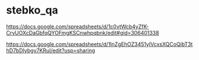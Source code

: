 # stebko_qa

https://docs.google.com/spreadsheets/d/1c0vtWcb4yZfK-CryUOXcDaGbfqQYOFmgKSCnwhpqbnk/edit#gid=306401338

https://docs.google.com/spreadsheets/d/1lnZgEhOZ3451yIVcxsXQCoQjbT3thD7bDIybgy7KRuI/edit?usp=sharing